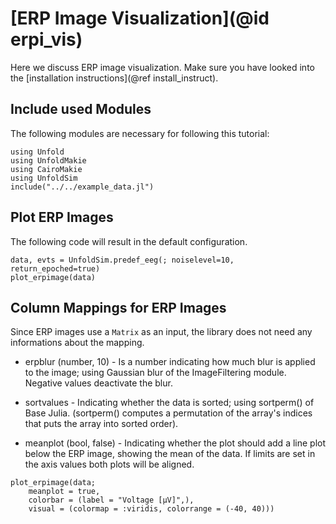 # [ERP Image Visualization](@id erpi_vis)

Here we discuss ERP image visualization. 
Make sure you have looked into the [installation instructions](@ref install_instruct).

## Include used Modules
The following modules are necessary for following this tutorial:
```@example main
using Unfold
using UnfoldMakie
using CairoMakie
using UnfoldSim
include("../../example_data.jl")
```


## Plot ERP Images

The following code will result in the default configuration. 
```@example main
data, evts = UnfoldSim.predef_eeg(; noiselevel=10, return_epoched=true)
plot_erpimage(data)
```

## Column Mappings for ERP Images

Since ERP images use a `Matrix` as an input, the library does not need any informations about the mapping.

- erpblur (number, 10) - Is a number indicating how much blur is applied to the image; using Gaussian blur of the ImageFiltering module. Negative values deactivate the blur.

- sortvalues - Indicating whether the data is sorted; using sortperm() of Base Julia.
(sortperm() computes a permutation of the array's indices that puts the array into sorted order). 

- meanplot (bool, false) - Indicating whether the plot should add a line plot below the ERP image, showing the mean of the data. If limits are set in the axis values both plots will be aligned.

```@example main
plot_erpimage(data;
    meanplot = true,
    colorbar = (label = "Voltage [µV]",),
    visual = (colormap = :viridis, colorrange = (-40, 40)))

```
